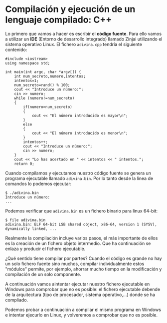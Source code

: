 # Compilación y ejecución de un lenguaje compilado: C++

Lo primero que vamos a hacer es escribir el **código fuente**. Para ello vamos a utilizar un **IDE** (Entorno de desarrollo integrado) llamado Zinjai utilizando el sistema operativo Linux. El fichero `adivina.cpp` tendría el siguiente contenido:

	#include <iostream>
	using namespace std;	

	int main(int argc, char *argv[]) {
		int num_secreto,numero,intentos;
		intentos=1;
		num_secreto=rand() % 100; 
		cout << "Introduce un número:";
		cin >> numero;
		while (numero!=num_secreto)
		{
			if(numero>num_secreto) 
			{
				cout << "El número introducido es mayor\n";
			}
			else
			{
				cout << "El número introducido es menor\n";
			}
			intentos++;
			cout << "Introduce un número:";
			cin >> numero;
		}
		cout << "Lo has acertado en " << intentos << " intentos.";
		return 0;

Cuando compilamos y ejecutamos nuestro código fuente se genera un programa ejecutable llamado `adivina.bin`. Por lo tanto desde la línea de comandos lo podemos ejecutar:

	$ ./adivina.bin 
	Introduce un número:
	...

Podemos verificar que `adivina.bin` es un fichero binario para linux 64-bit:

	$ file adivina.bin
	adivina.bin: ELF 64-bit LSB shared object, x86-64, version 1 (SYSV), dynamically linked, ...

Realmente la compilación incluye varios pasos, el más importante de ellos es la creación de un fichero objeto intermedio. Que ha continuación se enlaza y producir el fichero ejecutable.

¿Qué sentido tiene compilar por partes? Cuando el código es grande no hay un solo fichero fuente sino muchos, compilar individualmente estos "módulos" permite, por ejemplo, ahorrar mucho tiempo en la modificación y compilación de un solo componente.

A continuación vamos aintentar ejecutar nuestro fichero ejecutable en Windows para comprobar que no es posible: el fichero ejecutable debende de la arquitectura (tipo de procesador, sistema operativo,...) donde se ha compliado.

Podemos probar a continuación a compilar el mismo programa en Windows e intentar ejecurlo en Linux, y volveremos a comprobar que no es posible.
